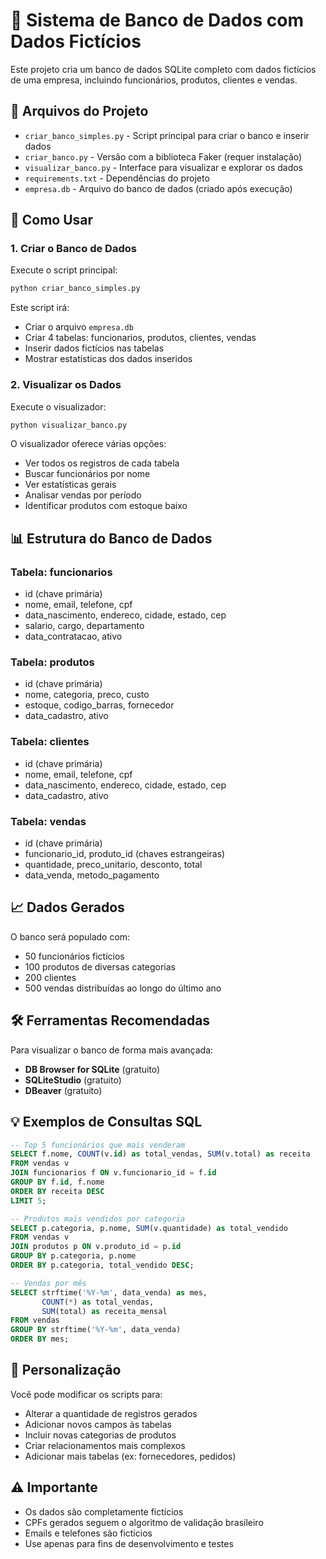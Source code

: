 # 🏢 Sistema de Banco de Dados com Dados Fictícios

Este projeto cria um banco de dados SQLite completo com dados fictícios de uma empresa, incluindo funcionários, produtos, clientes e vendas.

## 📁 Arquivos do Projeto

- `criar_banco_simples.py` - Script principal para criar o banco e inserir dados
- `criar_banco.py` - Versão com a biblioteca Faker (requer instalação)
- `visualizar_banco.py` - Interface para visualizar e explorar os dados
- `requirements.txt` - Dependências do projeto
- `empresa.db` - Arquivo do banco de dados (criado após execução)

## 🚀 Como Usar

### 1. Criar o Banco de Dados

Execute o script principal:

```bash
python criar_banco_simples.py
```

Este script irá:

- Criar o arquivo `empresa.db`
- Criar 4 tabelas: funcionarios, produtos, clientes, vendas
- Inserir dados fictícios nas tabelas
- Mostrar estatísticas dos dados inseridos

### 2. Visualizar os Dados

Execute o visualizador:

```bash
python visualizar_banco.py
```

O visualizador oferece várias opções:

- Ver todos os registros de cada tabela
- Buscar funcionários por nome
- Ver estatísticas gerais
- Analisar vendas por período
- Identificar produtos com estoque baixo

## 📊 Estrutura do Banco de Dados

### Tabela: funcionarios

- id (chave primária)
- nome, email, telefone, cpf
- data_nascimento, endereco, cidade, estado, cep
- salario, cargo, departamento
- data_contratacao, ativo

### Tabela: produtos

- id (chave primária)
- nome, categoria, preco, custo
- estoque, codigo_barras, fornecedor
- data_cadastro, ativo

### Tabela: clientes

- id (chave primária)
- nome, email, telefone, cpf
- data_nascimento, endereco, cidade, estado, cep
- data_cadastro, ativo

### Tabela: vendas

- id (chave primária)
- funcionario_id, produto_id (chaves estrangeiras)
- quantidade, preco_unitario, desconto, total
- data_venda, metodo_pagamento

## 📈 Dados Gerados

O banco será populado com:

- 50 funcionários fictícios
- 100 produtos de diversas categorias
- 200 clientes
- 500 vendas distribuídas ao longo do último ano

## 🛠️ Ferramentas Recomendadas

Para visualizar o banco de forma mais avançada:

- **DB Browser for SQLite** (gratuito)
- **SQLiteStudio** (gratuito)
- **DBeaver** (gratuito)

## 💡 Exemplos de Consultas SQL

```sql
-- Top 5 funcionários que mais venderam
SELECT f.nome, COUNT(v.id) as total_vendas, SUM(v.total) as receita
FROM vendas v
JOIN funcionarios f ON v.funcionario_id = f.id
GROUP BY f.id, f.nome
ORDER BY receita DESC
LIMIT 5;

-- Produtos mais vendidos por categoria
SELECT p.categoria, p.nome, SUM(v.quantidade) as total_vendido
FROM vendas v
JOIN produtos p ON v.produto_id = p.id
GROUP BY p.categoria, p.nome
ORDER BY p.categoria, total_vendido DESC;

-- Vendas por mês
SELECT strftime('%Y-%m', data_venda) as mes,
       COUNT(*) as total_vendas,
       SUM(total) as receita_mensal
FROM vendas
GROUP BY strftime('%Y-%m', data_venda)
ORDER BY mes;
```

## 🔧 Personalização

Você pode modificar os scripts para:

- Alterar a quantidade de registros gerados
- Adicionar novos campos às tabelas
- Incluir novas categorias de produtos
- Criar relacionamentos mais complexos
- Adicionar mais tabelas (ex: fornecedores, pedidos)

## ⚠️ Importante

- Os dados são completamente fictícios
- CPFs gerados seguem o algoritmo de validação brasileiro
- Emails e telefones são fictícios
- Use apenas para fins de desenvolvimento e testes
